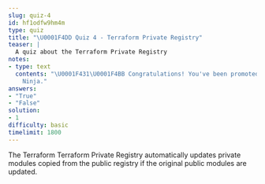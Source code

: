 ```yaml
---
slug: quiz-4
id: hf1odfw9hm4m
type: quiz
title: "\U0001F4DD Quiz 4 - Terraform Private Registry"
teaser: |
  A quiz about the Terraform Private Registry
notes:
- type: text
  contents: "\U0001F431‍\U0001F4BB Congratulations! You've been promoted to HCP Terraform
    Ninja."
answers:
- "True"
- "False"
solution:
- 1
difficulty: basic
timelimit: 1800
---
```

The Terraform Terraform Private Registry  automatically updates private modules copied from the public registry if the original public modules are updated.
